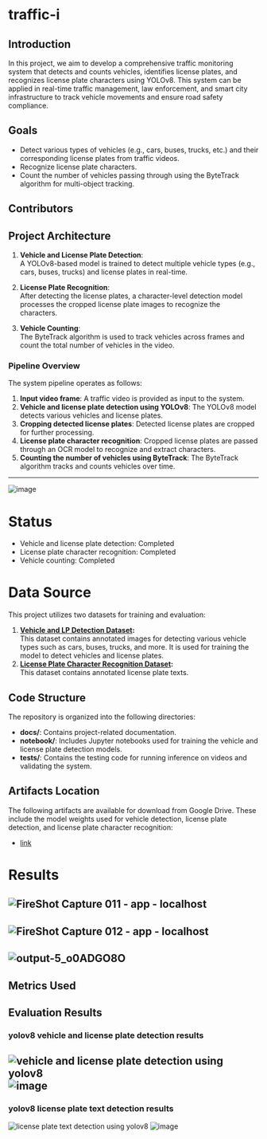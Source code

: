 # traffic-i

## Introduction
In this project, we aim to develop a comprehensive traffic monitoring system that detects and counts vehicles, identifies license plates, and recognizes license plate characters using YOLOv8. This system can be applied in real-time traffic management, law enforcement, and smart city infrastructure to track vehicle movements and ensure road safety compliance.
## Goals
- Detect various types of vehicles (e.g., cars, buses, trucks, etc.) and their corresponding license plates from traffic videos.
- Recognize license plate characters.
- Count the number of vehicles passing through using the ByteTrack algorithm for multi-object tracking.
## Contributors
## Project Architecture
1. **Vehicle and License Plate Detection**:  
   A YOLOv8-based model is trained to detect multiple vehicle types (e.g., cars, buses, trucks) and license plates in real-time.

2. **License Plate Recognition**:  
   After detecting the license plates, a character-level detection model processes the cropped license plate images to recognize the characters.

3. **Vehicle Counting**:  
   The ByteTrack algorithm is used to track vehicles across frames and count the total number of vehicles in the video.

### Pipeline Overview
The system pipeline operates as follows:
1. **Input video frame**: A traffic video is provided as input to the system.
2. **Vehicle and license plate detection using YOLOv8**: The YOLOv8 model detects various vehicles and license plates.
3. **Cropping detected license plates**: Detected license plates are cropped for further processing.
4. **License plate character recognition**: Cropped license plates are passed through an OCR model to recognize and extract characters.
5. **Counting the number of vehicles using ByteTrack**: The ByteTrack algorithm tracks and counts vehicles over time.
---
![image](https://github.com/user-attachments/assets/62740fc2-3952-4b7a-b6dc-2df3ad247666)

# Status
- Vehicle and license plate detection: Completed
- License plate character recognition: Completed
- Vehicle counting: Completed
# Data Source

This project utilizes two datasets for training and evaluation:

1. **[Vehicle and LP Detection Dataset](https://universe.roboflow.com/anand-nl5uw/data2-gy08l):**  
   This dataset contains annotated images for detecting various vehicle types such as cars, buses, trucks, and more. It is used for training the model to detect vehicles and license plates.
2. **[License Plate Character Recognition Dataset](https://universe.roboflow.com/lp-1sbdy/lp-h76ik):**  
   This dataset contains annotated license plate texts.


## Code Structure
The repository is organized into the following directories:
- **docs/**: Contains project-related documentation.
- **notebook/**: Includes Jupyter notebooks used for training the vehicle and license plate detection models.
- **tests/**: Contains the testing code for running inference on videos and validating the system.
## Artifacts Location
The following artifacts are available for download from Google Drive. These include the model weights used for vehicle detection, license plate detection, and license plate character recognition:
- [link](https://drive.google.com/drive/folders/1zhybja68Wg5LCsr8ejSa1NAcUmcEAvBd?usp=sharing)
# Results
![FireShot Capture 011 - app - localhost](https://github.com/user-attachments/assets/f48b04f0-69d4-4c30-a6db-b05463f54d99)
---
![FireShot Capture 012 - app - localhost](https://github.com/user-attachments/assets/b8d1b4ea-7925-4a2d-9e88-17398271cd1f)
---
![output-5_o0ADGO8O](https://github.com/user-attachments/assets/45a55ef3-5365-434f-a570-6f3d8f315658)
---
## Metrics Used
## Evaluation Results
### yolov8 vehicle and license plate detection results
![vehicle and license plate detection using yolov8](https://github.com/user-attachments/assets/a1a5a9f3-ad79-4bcd-b12b-c766c7c950ec)
![image](https://github.com/user-attachments/assets/d8326cc5-98cc-4db7-bcc1-aa669f0875e2)
---
### yolov8 license plate text detection results
![license plate text detection using yolov8](https://github.com/user-attachments/assets/20796a99-2bd3-4237-8841-a568251c9988)
![image](https://github.com/user-attachments/assets/9d9e3e53-8a01-4395-a1d8-f67e99d2e7fd)

